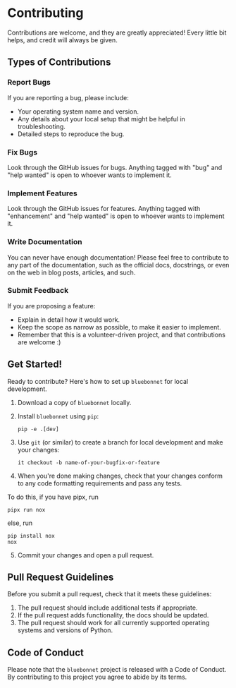 # Contributing

Contributions are welcome, and they are greatly appreciated! Every little bit
helps, and credit will always be given.

## Types of Contributions

### Report Bugs

If you are reporting a bug, please include:

* Your operating system name and version.
* Any details about your local setup that might be helpful in troubleshooting.
* Detailed steps to reproduce the bug.

### Fix Bugs

Look through the GitHub issues for bugs. Anything tagged with "bug" and "help
wanted" is open to whoever wants to implement it.

### Implement Features

Look through the GitHub issues for features. Anything tagged with "enhancement"
and "help wanted" is open to whoever wants to implement it.

### Write Documentation

You can never have enough documentation! Please feel free to contribute to any
part of the documentation, such as the official docs, docstrings, or even 
on the web in blog posts, articles, and such.

### Submit Feedback

If you are proposing a feature:

* Explain in detail how it would work.
* Keep the scope as narrow as possible, to make it easier to implement.
* Remember that this is a volunteer-driven project, and that contributions
  are welcome :)

## Get Started!

Ready to contribute? Here's how to set up `bluebonnet` for local development.

1. Download a copy of `bluebonnet` locally.
2. Install `bluebonnet` using `pip`:

    ```console
    pip -e .[dev]
    ```

3. Use `git` (or similar) to create a branch for local development and make your changes:

    ```console
    it checkout -b name-of-your-bugfix-or-feature
    ```

4. When you're done making changes, check that your changes conform to any code formatting requirements and pass any tests.

  To do this, if you have pipx, run
  ```console
  pipx run nox
  ```
  else, run
  ```console
  pip install nox
  nox
  ```
  

5. Commit your changes and open a pull request.

## Pull Request Guidelines

Before you submit a pull request, check that it meets these guidelines:

1. The pull request should include additional tests if appropriate.
2. If the pull request adds functionality, the docs should be updated.
3. The pull request should work for all currently supported operating systems and versions of Python.

## Code of Conduct

Please note that the `bluebonnet` project is released with a 
Code of Conduct. By contributing to this project you agree to abide by its terms.
